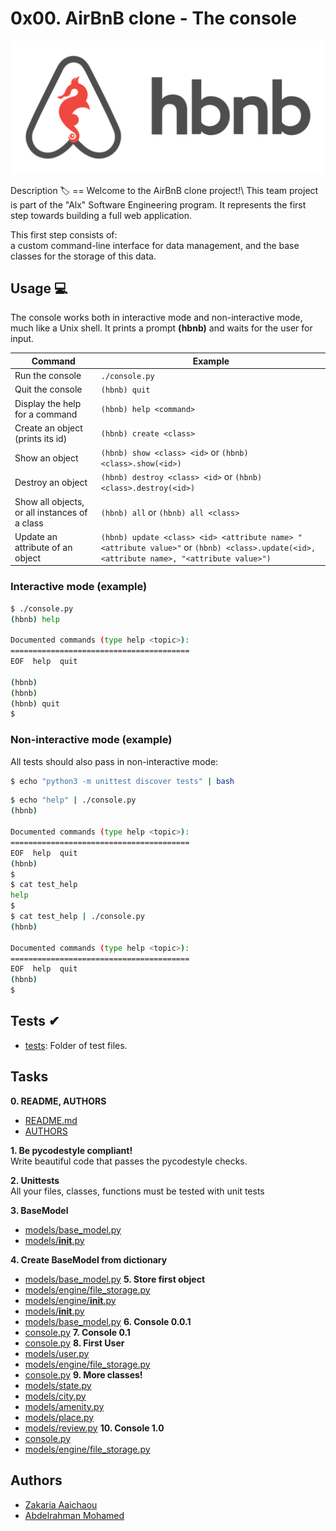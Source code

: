 
0x00. AirBnB clone - The console
=
<p align="center">
  <img src="https://github.com/Z-Sitawi/AirBnB_clone/blob/main/assets/hbnb_logo.png" alt="hbnb logo">
</p>
Description 🏷
==
Welcome to the AirBnB clone project!\
This team project is part of the "Alx" Software Engineering program.
It represents the first step towards building a full web application.

This first step consists of:\
a custom command-line interface for data management,
and the base classes for the storage of this data.

## Usage 💻

The console works both in interactive mode and non-interactive mode, much like a Unix shell.
It prints a prompt **(hbnb)** and waits for the user for input.

Command | Example
------- | -------
Run the console | ```./console.py```
Quit the console | ```(hbnb) quit```
Display the help for a command | ```(hbnb) help <command>```
Create an object (prints its id)| ```(hbnb) create <class>```
Show an object | ```(hbnb) show <class> <id>``` or ```(hbnb) <class>.show(<id>)```
Destroy an object | ```(hbnb) destroy <class> <id>``` or ```(hbnb) <class>.destroy(<id>)```
Show all objects, or all instances of a class | ```(hbnb) all``` or ```(hbnb) all <class>```
Update an attribute of an object | ```(hbnb) update <class> <id> <attribute name> "<attribute value>"``` or ```(hbnb) <class>.update(<id>, <attribute name>, "<attribute value>")```

### Interactive mode (example)

```bash
$ ./console.py
(hbnb) help

Documented commands (type help <topic>):
========================================
EOF  help  quit

(hbnb)
(hbnb)
(hbnb) quit
$
```

### Non-interactive mode (example)
All tests should also pass in non-interactive mode:

```bash 
$ echo "python3 -m unittest discover tests" | bash
```


```bash
$ echo "help" | ./console.py
(hbnb)

Documented commands (type help <topic>):
========================================
EOF  help  quit
(hbnb)
$
$ cat test_help
help
$
$ cat test_help | ./console.py
(hbnb)

Documented commands (type help <topic>):
========================================
EOF  help  quit
(hbnb)
$
```

## Tests ✔
* [tests](./tests): Folder of test files. 
## Tasks

**0. README, AUTHORS**
  * [README.md](https://github.com/Z-Sitawi/AirBnB_clone/blob/main/README.md) 
  * [AUTHORS](https://github.com/Z-Sitawi/AirBnB_clone/blob/main/AUTHORS)

**1. Be pycodestyle compliant!**\
Write beautiful code that passes the pycodestyle checks.

**2. Unittests**\
All your files, classes, functions must be tested with unit tests

**3. BaseModel**
  * [models/base_model.py]()
  * [models/__init__.py]()

**4. Create BaseModel from dictionary**
  * [models/base_model.py]()
**5. Store first object**
  * [models/engine/file_storage.py]() 
  * [models/engine/__init__.py]()
  * [models/__init__.py]()
  * [models/base_model.py]()
**6. Console 0.0.1**
  * [console.py]()
**7. Console 0.1**
  * [console.py]()
**8. First User**
  * [models/user.py]()
  * [models/engine/file_storage.py]()
  * [console.py]()
**9. More classes!**
  * [models/state.py]()
  * [models/city.py]()
  * [models/amenity.py]()
  * [models/place.py]()
  * [models/review.py]()
**10. Console 1.0**
  * [console.py]()
  * [models/engine/file_storage.py]()
## Authors

- [Zakaria Aaichaou](https://github.com/Z-Sitawi)
- [Abdelrahman Mohamed](https://github.com/hackerSa3edy)


